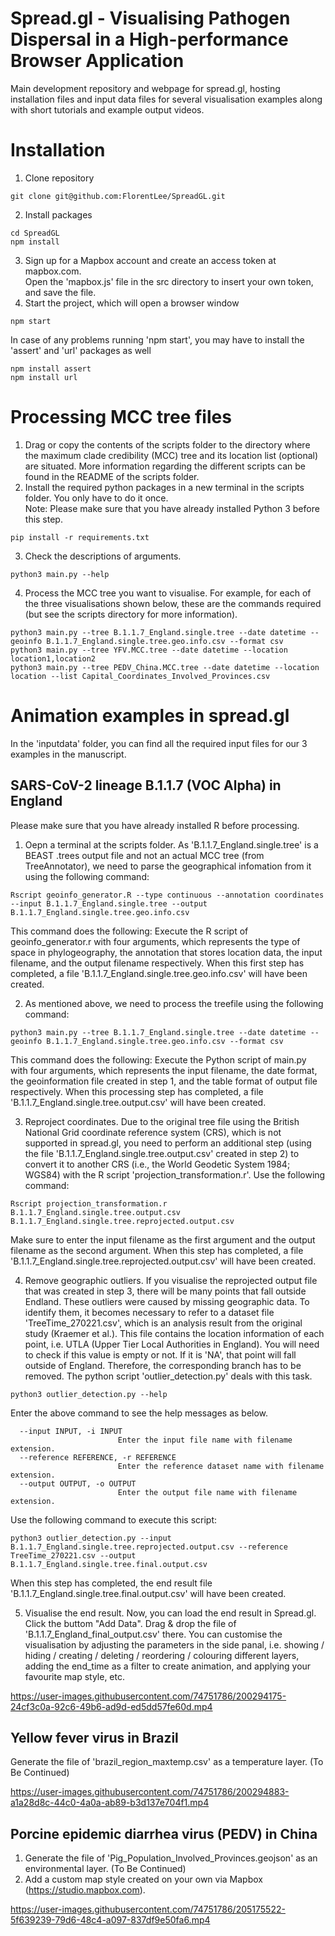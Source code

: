# Spread.gl - Visualising Pathogen Dispersal in a High-performance Browser Application
Main development repository and webpage for spread.gl, hosting installation files and input data files for several visualisation examples along with short tutorials and example output videos.

# Installation
1. Clone repository
```
git clone git@github.com:FlorentLee/SpreadGL.git
```
2. Install packages
```
cd SpreadGL
npm install
```
3. Sign up for a Mapbox account and create an access token at mapbox.com.  
   Open the 'mapbox.js' file in the src directory to insert your own token, and save the file.
4. Start the project, which will open a browser window
```
npm start
```
In case of any problems running 'npm start', you may have to install the 'assert' and 'url' packages as well
```
npm install assert
npm install url
```

# Processing MCC tree files
1. Drag or copy the contents of the scripts folder to the directory where the maximum clade credibility (MCC) tree and its location list (optional) are situated. More information regarding the different scripts can be found in the README of the scripts folder.
2. Install the required python packages in a new terminal in the scripts folder. You only have to do it once.  
   Note: Please make sure that you have already installed Python 3 before this step. 
```
pip install -r requirements.txt
```
3. Check the descriptions of arguments.
```
python3 main.py --help
```
4. Process the MCC tree you want to visualise. For example, for each of the three visualisations shown below, these are the commands required (but see the scripts directory for more information).
```
python3 main.py --tree B.1.1.7_England.single.tree --date datetime --geoinfo B.1.1.7_England.single.tree.geo.info.csv --format csv
python3 main.py --tree YFV.MCC.tree --date datetime --location location1,location2
python3 main.py --tree PEDV_China.MCC.tree --date datetime --location location --list Capital_Coordinates_Involved_Provinces.csv
```

# Animation examples in spread.gl
In the 'inputdata' folder, you can find all the required input files for our 3 examples in the manuscript.

## SARS-CoV-2 lineage B.1.1.7 (VOC Alpha) in England
Please make sure that you have already installed R before processing.

1. Oepn a terminal at the scripts folder. As 'B.1.1.7_England.single.tree' is a BEAST .trees output file and not an actual MCC tree (from TreeAnnotator), we need to parse the geographical infomation from it using the following command:
```
Rscript geoinfo_generator.R --type continuous --annotation coordinates --input B.1.1.7_England.single.tree --output B.1.1.7_England.single.tree.geo.info.csv
```
This command does the following: Execute the R script of geoinfo_generator.r with four arguments, which represents the type of space in phylogeography, the annotation that stores location data, the input filename, and the output filename respectively. When this first step has completed, a file 'B.1.1.7_England.single.tree.geo.info.csv' will have been created.

2. As mentioned above, we need to process the treefile using the following command:
```
python3 main.py --tree B.1.1.7_England.single.tree --date datetime --geoinfo B.1.1.7_England.single.tree.geo.info.csv --format csv
```
This command does the following: Execute the Python script of main.py with four arguments, which represents the input filename, the date format, the  geoinformation file created in step 1, and the table format of output file respectively. When this processing step has completed, a file 'B.1.1.7_England.single.tree.output.csv' will have been created.

3. Reproject coordinates. Due to the original tree file using the British National Grid coordinate reference system (CRS), which is not supported in spread.gl, you need to perform an additional step (using the file 'B.1.1.7_England.single.tree.output.csv' created in step 2) to convert it to another CRS (i.e., the World Geodetic System 1984; WGS84) with the R script 'projection_transformation.r'. Use the following command:
```
Rscript projection_transformation.r B.1.1.7_England.single.tree.output.csv B.1.1.7_England.single.tree.reprojected.output.csv
```
Make sure to enter the input filename as the first argument and the output filename as the second argument. When this step has completed, a file 'B.1.1.7_England.single.tree.reprojected.output.csv' will have been created.

4. Remove geographic outliers. If you visualise the reprojected output file that was created in step 3, there will be many points that fall outside Endland. These outliers were caused by missing geographic data. To identify them, it becomes necessary to refer to a dataset file 'TreeTime_270221.csv', which is an analysis result from the original study (Kraemer et al.). This file contains the location information of each point, i.e. UTLA (Upper Tier Local Authorities in England). You will need to check if this value is empty or not. If it is 'NA', that point will fall outside of England. Therefore, the corresponding branch has to be removed. The python script 'outlier_detection.py' deals with this task.
```
python3 outlier_detection.py --help
```
Enter the above command to see the help messages as below.
```
  --input INPUT, -i INPUT
                        Enter the input file name with filename extension.
  --reference REFERENCE, -r REFERENCE
                        Enter the reference dataset name with filename extension.
  --output OUTPUT, -o OUTPUT
                        Enter the output file name with filename extension.
```
Use the following command to execute this script:
```
python3 outlier_detection.py --input B.1.1.7_England.single.tree.reprojected.output.csv --reference TreeTime_270221.csv --output B.1.1.7_England.single.tree.final.output.csv
```
When this step has completed, the end result file 'B.1.1.7_England.single.tree.final.output.csv' will have been created.

5. Visualise the end result.
Now, you can load the end result in Spread.gl. Click the buttom "Add Data". Drag & drop the file of 'B.1.1.7_England_final_output.csv' there. You can customise the visualisation by adjusting the parameters in the side panal, i.e. showing / hiding / creating / deleting / reordering / colouring different layers, adding the end_time as a filter to create animation, and applying your favourite map style, etc.

https://user-images.githubusercontent.com/74751786/200294175-24cf3c0a-92c6-49b6-ad9d-ed5dd57fe60d.mp4

## Yellow fever virus in Brazil
Generate the file of 'brazil_region_maxtemp.csv' as a temperature layer. (To Be Continued)

https://user-images.githubusercontent.com/74751786/200294883-a1a28d8c-44c0-4a0a-ab89-b3d137e704f1.mp4

## Porcine epidemic diarrhea virus (PEDV) in China
1. Generate the file of 'Pig_Population_Involved_Provinces.geojson' as an environmental layer. (To Be Continued)
2. Add a custom map style created on your own via Mapbox (https://studio.mapbox.com).

https://user-images.githubusercontent.com/74751786/205175522-5f639239-79d6-48c4-a097-837df9e50fa6.mp4
